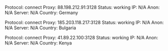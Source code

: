 Protocol: connect
Proxy: 88.198.212.91:3128
Status: working
IP: N/A
Anon: N/A
Server: N/A
Country: Germany

Protocol: connect
Proxy: 185.203.118.217:3128
Status: working
IP: N/A
Anon: N/A
Server: N/A
Country: Bulgaria

Protocol: connect
Proxy: 41.89.22.100:3128
Status: working
IP: N/A
Anon: N/A
Server: N/A
Country: Kenya

